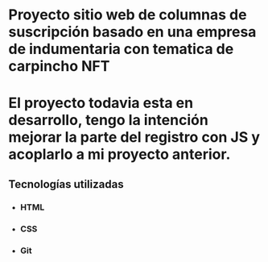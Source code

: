 # Proyecto sitio web de columnas de suscripción basado en una empresa de indumentaria con tematica de carpincho NFT

# El proyecto todavia esta en desarrollo, tengo la intención mejorar la parte del registro con JS y acoplarlo a mi proyecto anterior.

## Tecnologías utilizadas

- ### HTML
- ### CSS
- ### Git
